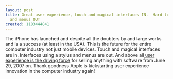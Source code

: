 ```yaml
---
layout: post
title: Great user experience, touch and magical interfaces IN.  Hard to use, Stylus
  and menus OUT
created: 1183444841
---
```

<p> The iPhone has launched and despite all the doubters by and large works and is a success (at least in the USA).  This is the future for the entire computer industry not just mobile devices. Touch and magical interfaces are in. Interfaces using a stylus and menus are out. And above all<a href="http://www.cenriqueortiz.com/weblog/Mobility/2007/03/10/The-future-of-handset-design-from-hardware-to-software.html"> user experience is the driving force</a> for selling anything with software from June 29, 2007 on. Thank goodness Apple is kickstarting user experience innovation in the computer industry again! </p>
